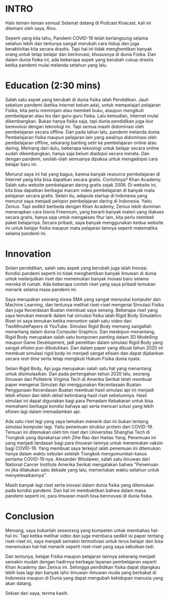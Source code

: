 # INTRO
Halo teman-teman semua! Selamat datang di Podcast Kiracast, kali ini ditemani oleh saya, Rivo. 

Seperti yang kita tahu, Pandemi COVID-19 telah berlangsung selama setahun lebih dan tentunya sangat merubah cara hidup dan juga beraktivitas kita secara drastis. Tapi hal ini tidak menghentikan banyak orang untuk tetap belajar dan berinovasi, khususnya di dunia Fisika. Dan dalam dunia fisika ini, ada beberapa aspek yang berubah cukup drastis ketika pandemi mulai melanda setahun yang lalu.

# Education (2:30 mins)
Salah satu aspek yang berubah di dunia fisika ialah Pendidikan. Jauh sebelum pandemi (ketika internet belum ada), untuk mempelajari pelajaran Fisika, kita perlu meminjam atau membeli buku, ataupun mengikuti pembelajaran atau les dari guru-guru fisika. Lalu kemudian, Internet mulai dikembangkan. Bukan hanya fisika saja, tapi dunia pendidikan juga ikut berevolusi dengan teknologi ini. Tapi semua masih didominasi oleh  pembelajaran secara offline. Dan pada tahun lalu, pandemi melanda dunia. Pembelajaran fisika maupun pelajaran lain yang awalnya didominasi oleh pembelajaran offline, sekarang banting setir ke pembelajaran online atau daring. Memang dari dulu, beberapa teknologi untuk belajar secara online sudah dikembangkan, hanya saja belum diadopsi secara merata. Dan dengan pandemi, seolah-olah semuanya dipaksa untuk mengadopsi cara belajar baru ini.

Menurut saya ini hal yang bagus, karena banyak resource pembelajaran di Internet yang kita bisa dapatkan secara gratis. Contohnya? Khan Academy. Salah satu website pembelajaran daring gratis sejak 2006. Di website ini, kita bisa dapatkan berbagai macam video pembelajaran di banyak mata pelajaran secara gratis. Selain itu, adapula startup di Indonesia yang menurut saya menjadi pelopor pembelajaran daring di Indonesia. Yaitu Zenius. Tapi sedikit berbeda dengan Khan Academy, Zenius lebih dominan menerapkan cara bisnis Freemium, yang berarti banyak materi yang diakses secara gratis, hanya saja untuk mengakses fitur lain, kita perlu membeli paket belajarnya. Secara pribadi, saya banyak menggunakan kedua website ini untuk belajar fisika maupun mata pelajaran lainnya seperti matematika selama pandemi ini. 

# Innovation
Selain pendidikan, salah satu aspek yang berubah juga ialah Inovasi. Kondisi pandemi seperti ini tidak menghentikan banyak ilmuwan di dunia untuk melanjutkan riset dan menemukan banyak inovasi baru selama mereka di rumah. Ada beberapa contoh riset yang saya pribadi temukan menarik selama masa pandemi ini.

Saya merupakan seorang siswa SMA yang sangat menyukai komputer dan Machine Learning, dan tentunya melihat riset-riset mengenai Simulasi Fisika dan juga Kecerdasan Buatan membuat saya senang. Beberapa riset yang saya temukan menarik dalam hal simulasi fisika ialah Rigid Body Simulation. Riset ini saya temukan ketika menonton salah satu video dari TwoMinutePapers di YouTube. Simulasi Rigid Body memang sangatlah menantang dalam dunia Computer Graphics. Dan meskipun menantang, Rigid Body merupakan salah satu komponen penting dalam 3D Modelling maupun Game Development, jadi penelitian dalam simulasi Rigid Body yang sangat efisien pun dibutuhkan. Dan dalam paper yang dibuat tahun 2020 ini membuat simulasi rigid body ini menjadi sangat efisien dan dapat dijalankan secara _real-time_ serta tetap mengikuti Hukum Fisika dunia nyata. 

Selain Rigid Body, Api juga merupakan salah satu hal yang menantang untuk disimulasikan. Dan pada pertengahan tahun 2020 lalu, seorang Ilmuwan dari Politeknk Virginia Tech di Amerika Serikat telah membuat paper mengenai Simulasi Api menggunakan Kecerdasaan Buatan. Penggunaan Kecerdasan Buatan membuat hasil simulasi api ini menjadi lebih efisien dan lebih detail ketimbang hasil riset sebelumnya. Hasil simulasi ini dapat digunakan bagi para Pemadam Kebakaran untuk bisa memahami berbagai kondisi bahaya api serta mencari solusi yang lebih efisien lagi dalam memadamkan api.

Ada satu riset lagi yang saya temukan menarik dan ini bukan tentang simulasi komputer lagi. Yaitu penemuan struktur protein dari COVID-19. Temuan ini ditemukan oleh tim riset dari Universitas Shanghai Tech di Tiongkok yang diprakarsai oleh Zihe Rao dan Haitao Yang. Penemuan ini yang menjadi landasan bagi para ilmuwan lainnya untuk menemukan vaksin bagi COVID-19. Yang membuat saya terkejut ialah penemuan ini ditemukan hanya dalam waktu sebulan setelah Tiongkok mengumumkan kasus pertama COVID-19 nya. Alexander Wlodawer, salah satu ilmuwan dari National Cancer Institute Amerika Serikat mengatakan bahwa "Penemuan ini jika dilakukan satu dekade yang lalu, memerlukan waktu setahun untuk menyelesaikannya".

Masih banyak lagi riset serta inovasi dalam dunia fisika yang ditemukan pada kondisi pandemi. Dan hal ini membuktikan bahwa dalam masa pandemi seperti ini, para ilmuwan masih bisa berinovasi di dunia fisika.

# Conclusion
Memang, saya bukanlah seseorang yang kompeten untuk membahas hal-hal ini. Tapi ketika melihat video dan juga membaca sedikit isi paper tentang riset-riset ini, saya menjadi semakin termotivasi untuk terus belajar dan bisa menemukan hal-hal menarik seperti riset-riset yang saya sebutkan tadi.

Dan tentunya, belajar Fisika maupun pelajaran lainnya sekarang menjadi semakin mudah dengan hadirnya berbagai layanan pembelajaran seperti Khan Academy dan Zenius ini. Sehingga pendidikan fisika dapat dijangkau lebih luas lagi dan banyak lahir ilmuwan-ilmuwan muda yang berbakat di Indonesia maupun di Dunia yang dapat mengubah kehidupan manusia yang akan datang.

Sekian dari saya, terima kasih.